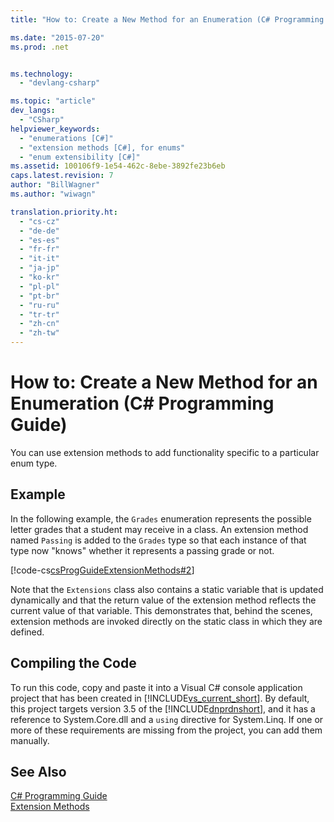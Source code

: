 ```yaml
---
title: "How to: Create a New Method for an Enumeration (C# Programming Guide) | Microsoft Docs"

ms.date: "2015-07-20"
ms.prod: .net


ms.technology: 
  - "devlang-csharp"

ms.topic: "article"
dev_langs: 
  - "CSharp"
helpviewer_keywords: 
  - "enumerations [C#]"
  - "extension methods [C#], for enums"
  - "enum extensibility [C#]"
ms.assetid: 100106f9-1e54-462c-8ebe-3892fe23b6eb
caps.latest.revision: 7
author: "BillWagner"
ms.author: "wiwagn"

translation.priority.ht: 
  - "cs-cz"
  - "de-de"
  - "es-es"
  - "fr-fr"
  - "it-it"
  - "ja-jp"
  - "ko-kr"
  - "pl-pl"
  - "pt-br"
  - "ru-ru"
  - "tr-tr"
  - "zh-cn"
  - "zh-tw"
---
```

# How to: Create a New Method for an Enumeration (C# Programming Guide)
You can use extension methods to add functionality specific to a particular enum type.  
  
## Example  
 In the following example, the `Grades` enumeration represents the possible letter grades that a student may receive in a class. An extension method named `Passing` is added to the `Grades` type so that each instance of that type now "knows" whether it represents a passing grade or not.  
  
 [!code-cs[csProgGuideExtensionMethods#2](../../../csharp/programming-guide/classes-and-structs/codesnippet/CSharp/how-to-create-a-new-method-for-an-enumeration_1.cs)]  
  
 Note that the `Extensions` class also contains a static variable that is updated dynamically and that the return value of the extension method reflects the current value of that variable. This demonstrates that, behind the scenes, extension methods are invoked directly on the static class in which they are defined.  
  
## Compiling the Code  
 To run this code, copy and paste it into a Visual C# console application project that has been created in [!INCLUDE[vs_current_short](~/includes/vs-current-short-md.md)]. By default, this project targets version 3.5 of the [!INCLUDE[dnprdnshort](~/includes/dnprdnshort-md.md)], and it has a reference to System.Core.dll and a `using` directive for System.Linq. If one or more of these requirements are missing from the project, you can add them manually.   
  
## See Also  
 [C# Programming Guide](../../../csharp/programming-guide/index.md)   
 [Extension Methods](../../../csharp/programming-guide/classes-and-structs/extension-methods.md)